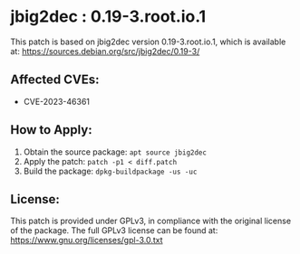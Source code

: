 # jbig2dec : 0.19-3.root.io.1

This patch is based on jbig2dec version 0.19-3.root.io.1, which is available at:
https://sources.debian.org/src/jbig2dec/0.19-3/

## Affected CVEs:
- CVE-2023-46361

## How to Apply:
1. Obtain the source package: `apt source jbig2dec`
2. Apply the patch: `patch -p1 < diff.patch`
3. Build the package: `dpkg-buildpackage -us -uc`

## License:
This patch is provided under GPLv3, in compliance with the original license of the package.
The full GPLv3 license can be found at: https://www.gnu.org/licenses/gpl-3.0.txt
